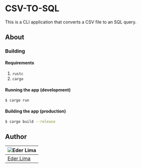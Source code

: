 # CSV-TO-SQL

This is a CLI application that converts a CSV file to an SQL query.

## About

### Building

#### Requirements

1. `rustc`
2. `cargo`

#### Running the app (development)

```sh
$ cargo run
```

#### Building the app (production)

```sh
$ cargo build --release
```

## Author

| ![Eder Lima](https://github.com/asynched.png?size=100) |
| ------------------------------------------------------ |
| [Eder Lima](https://github.com/asynched)               |
